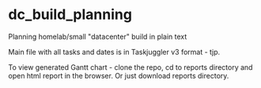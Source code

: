 # dc_build_planning
Planning homelab/small "datacenter" build in plain text

Main file with all tasks and dates is in Taskjuggler v3 format - tjp.

To view generated Gantt chart - clone the repo, cd to reports directory and open html report in the browser. Or just download reports directory.
